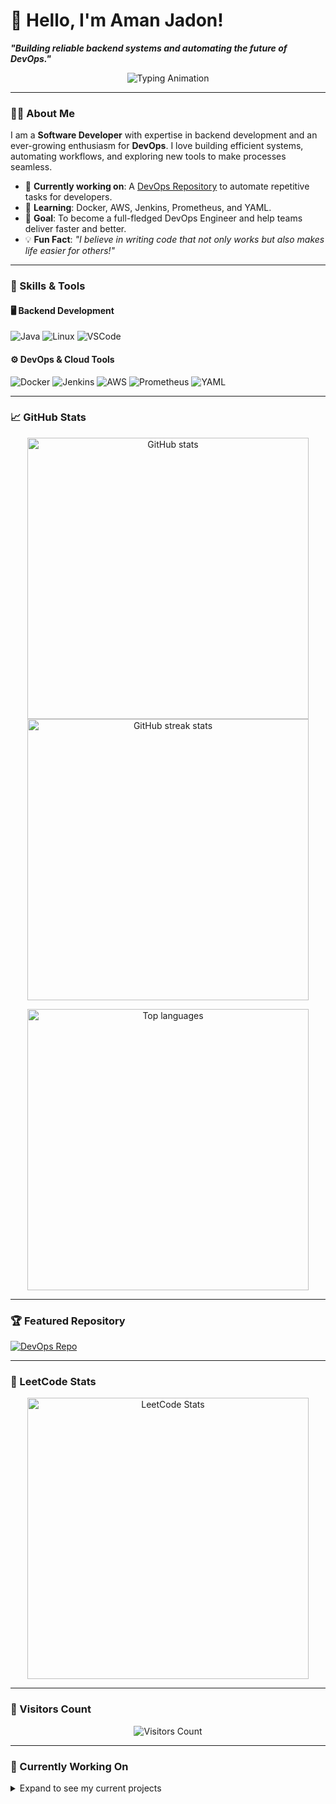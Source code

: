 # 👋 Hello, I'm Aman Jadon!  

**_"Building reliable backend systems and automating the future of DevOps."_**  

<p align="center">
  <img src="https://readme-typing-svg.herokuapp.com?font=Fira+Code&weight=500&size=28&duration=3000&pause=500&color=00FFD1&center=true&vCenter=true&width=800&lines=Backend+Developer+%7C+DevOps+Enthusiast;Passionate+about+Automation+%26+Scalability;Always+Learning+%26+Building+🚀" alt="Typing Animation" />
</p>

---

### 👨‍💻 About Me
I am a **Software Developer** with expertise in backend development and an ever-growing enthusiasm for **DevOps**. I love building efficient systems, automating workflows, and exploring new tools to make processes seamless.  

- 🔭 **Currently working on**: A [DevOps Repository](https://github.com/jadon-aman/DEVOPS) to automate repetitive tasks for developers.  
- 🌱 **Learning**: Docker, AWS, Jenkins, Prometheus, and YAML.  
- 🎯 **Goal**: To become a full-fledged DevOps Engineer and help teams deliver faster and better.  
- 💡 **Fun Fact**: *"I believe in writing code that not only works but also makes life easier for others!"*  

---

### 🚀 Skills & Tools
#### 🖥️ Backend Development
![Java](https://img.shields.io/badge/Java-%23ED8B00.svg?style=flat-square&logo=java&logoColor=white)
![Linux](https://img.shields.io/badge/Linux-FCC624?style=flat-square&logo=linux&logoColor=black)
![VSCode](https://img.shields.io/badge/VSCode-0078D4?style=flat-square&logo=visual-studio-code&logoColor=white)

#### ⚙️ DevOps & Cloud Tools
![Docker](https://img.shields.io/badge/Docker-%230db7ed.svg?style=flat-square&logo=docker&logoColor=white)
![Jenkins](https://img.shields.io/badge/Jenkins-%23D24939.svg?style=flat-square&logo=jenkins&logoColor=white)
![AWS](https://img.shields.io/badge/AWS-%23FF9900.svg?style=flat-square&logo=amazon-aws&logoColor=white)
![Prometheus](https://img.shields.io/badge/Prometheus-E6522C.svg?style=flat-square&logo=prometheus&logoColor=white)
![YAML](https://img.shields.io/badge/YAML-%23000000.svg?style=flat-square&logo=yaml&logoColor=white)

---

### 📈 GitHub Stats

<p align="center">
  <img src="https://github-readme-stats.vercel.app/api?username=jadon-aman&show_icons=true&theme=neon" alt="GitHub stats" width="450" />
  <img src="https://github-readme-streak-stats.herokuapp.com/?user=jadon-aman&theme=neon" alt="GitHub streak stats" width="450" />
</p>
<p align="center">
  <img src="https://github-readme-stats.vercel.app/api/top-langs/?username=jadon-aman&layout=compact&theme=neon" alt="Top languages" width="450" />
</p>

---

### 🏆 Featured Repository
[![DevOps Repo](https://github-readme-stats.vercel.app/api/pin/?username=jadon-aman&repo=DEVOPS&theme=neon)](https://github.com/jadon-aman/Devops)

---

### 🏅 LeetCode Stats
<p align="center">
  <img src="https://leetcard.jacoblin.cool/amanjadon?theme=dark&ext=heatmap" alt="LeetCode Stats" width="450" />
</p>

---

### 🌟 Visitors Count
<p align="center">
  <img src="https://visitor-badge.laobi.icu/badge?page_id=jadon-aman" alt="Visitors Count" />
</p>

---

### 🎯 Currently Working On
<details>
  <summary>Expand to see my current projects</summary>
  
  - 🚀 **[DevOps Repository](https://github.com/jadon-aman/DEVOPS)**: Automating repetitive developer tasks with Docker scripts.
  - ⚙️ **CI/CD Pipelines**: Building Jenkins pipelines for seamless deployment.
  - 📊 **Monitoring with Prometheus & Grafana**: Creating real-time visualization dashboards.
</details>
